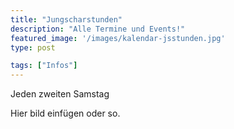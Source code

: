 ```yaml
---
title: "Jungscharstunden"
description: "Alle Termine und Events!"
featured_image: '/images/kalendar-jsstunden.jpg'
type: post

tags: ["Infos"]
---
```



Jeden zweiten Samstag

Hier bild einfügen oder so.
